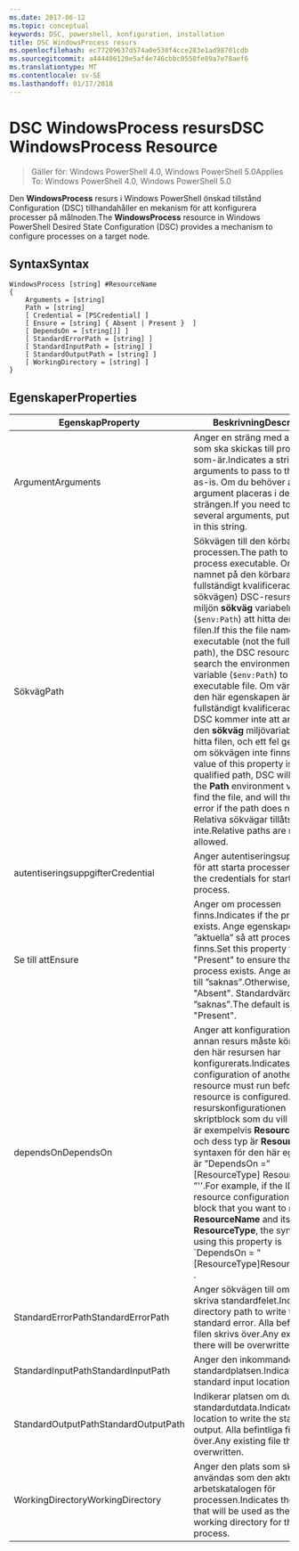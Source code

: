 ```yaml
---
ms.date: 2017-06-12
ms.topic: conceptual
keywords: DSC, powershell, konfiguration, installation
title: DSC WindowsProcess resurs
ms.openlocfilehash: ec77209637d574a0e530f4cce283e1ad98701cdb
ms.sourcegitcommit: a444406120e5af4e746cbbc0558fe89a7e78aef6
ms.translationtype: MT
ms.contentlocale: sv-SE
ms.lasthandoff: 01/17/2018
---
```

# <a name="dsc-windowsprocess-resource"></a><span data-ttu-id="b1613-103">DSC WindowsProcess resurs</span><span class="sxs-lookup"><span data-stu-id="b1613-103">DSC WindowsProcess Resource</span></span>

> <span data-ttu-id="b1613-104">Gäller för: Windows PowerShell 4.0, Windows PowerShell 5.0</span><span class="sxs-lookup"><span data-stu-id="b1613-104">Applies To: Windows PowerShell 4.0, Windows PowerShell 5.0</span></span>

<span data-ttu-id="b1613-105">Den **WindowsProcess** resurs i Windows PowerShell önskad tillstånd Configuration (DSC) tillhandahåller en mekanism för att konfigurera processer på målnoden.</span><span class="sxs-lookup"><span data-stu-id="b1613-105">The **WindowsProcess** resource in Windows PowerShell Desired State Configuration (DSC) provides a mechanism to configure processes on a target node.</span></span>

## <a name="syntax"></a><span data-ttu-id="b1613-106">Syntax</span><span class="sxs-lookup"><span data-stu-id="b1613-106">Syntax</span></span>

```
WindowsProcess [string] #ResourceName
{
    Arguments = [string]
    Path = [string]
    [ Credential = [PSCredential] ]
    [ Ensure = [string] { Absent | Present }  ]
    [ DependsOn = [string[]] ]
    [ StandardErrorPath = [string] ]
    [ StandardInputPath = [string] ]
    [ StandardOutputPath = [string] ]
    [ WorkingDirectory = [string] ]
}
```

## <a name="properties"></a><span data-ttu-id="b1613-107">Egenskaper</span><span class="sxs-lookup"><span data-stu-id="b1613-107">Properties</span></span>
|  <span data-ttu-id="b1613-108">Egenskap</span><span class="sxs-lookup"><span data-stu-id="b1613-108">Property</span></span>  |  <span data-ttu-id="b1613-109">Beskrivning</span><span class="sxs-lookup"><span data-stu-id="b1613-109">Description</span></span>   | 
|---|---| 
| <span data-ttu-id="b1613-110">Argument</span><span class="sxs-lookup"><span data-stu-id="b1613-110">Arguments</span></span>| <span data-ttu-id="b1613-111">Anger en sträng med argument som ska skickas till processen som-är.</span><span class="sxs-lookup"><span data-stu-id="b1613-111">Indicates a string of arguments to pass to the process as-is.</span></span> <span data-ttu-id="b1613-112">Om du behöver ange flera argument placeras i den här strängen.</span><span class="sxs-lookup"><span data-stu-id="b1613-112">If you need to pass several arguments, put them all in this string.</span></span>| 
| <span data-ttu-id="b1613-113">Sökväg</span><span class="sxs-lookup"><span data-stu-id="b1613-113">Path</span></span>| <span data-ttu-id="b1613-114">Sökvägen till den körbara filen processen.</span><span class="sxs-lookup"><span data-stu-id="b1613-114">The path to the process executable.</span></span> <span data-ttu-id="b1613-115">Om det här namnet på den körbara filen (inte fullständigt kvalificerade sökvägen) DSC-resurs söker miljön **sökväg** variabeln (`$env:Path`) att hitta den körbara filen.</span><span class="sxs-lookup"><span data-stu-id="b1613-115">If this the file name of the executable (not the fully qualified path), the DSC resource will search the environment **Path** variable (`$env:Path`) to find the executable file.</span></span> <span data-ttu-id="b1613-116">Om värdet för den här egenskapen är en fullständigt kvalificerad sökväg, DSC kommer inte att använda den **sökväg** miljövariabeln för att hitta filen, och ett fel genereras om sökvägen inte finns.</span><span class="sxs-lookup"><span data-stu-id="b1613-116">If the value of this property is a fully qualified path, DSC will not use the **Path** environment variable to find the file, and will throw an error if the path does not exist.</span></span> <span data-ttu-id="b1613-117">Relativa sökvägar tillåts inte.</span><span class="sxs-lookup"><span data-stu-id="b1613-117">Relative paths are not allowed.</span></span>| 
| <span data-ttu-id="b1613-118">autentiseringsuppgifter</span><span class="sxs-lookup"><span data-stu-id="b1613-118">Credential</span></span>| <span data-ttu-id="b1613-119">Anger autentiseringsuppgifterna för att starta processen.</span><span class="sxs-lookup"><span data-stu-id="b1613-119">Indicates the credentials for starting the process.</span></span>| 
| <span data-ttu-id="b1613-120">Se till att</span><span class="sxs-lookup"><span data-stu-id="b1613-120">Ensure</span></span>| <span data-ttu-id="b1613-121">Anger om processen finns.</span><span class="sxs-lookup"><span data-stu-id="b1613-121">Indicates if the process exists.</span></span> <span data-ttu-id="b1613-122">Ange egenskapen ”aktuella” så att processen finns.</span><span class="sxs-lookup"><span data-stu-id="b1613-122">Set this property to "Present" to ensure that the process exists.</span></span> <span data-ttu-id="b1613-123">Ange annars det till ”saknas”.</span><span class="sxs-lookup"><span data-stu-id="b1613-123">Otherwise, set it to "Absent".</span></span> <span data-ttu-id="b1613-124">Standardvärdet är ”saknas”.</span><span class="sxs-lookup"><span data-stu-id="b1613-124">The default is "Present".</span></span>| 
| <span data-ttu-id="b1613-125">dependsOn</span><span class="sxs-lookup"><span data-stu-id="b1613-125">DependsOn</span></span> | <span data-ttu-id="b1613-126">Anger att konfigurationen av en annan resurs måste köras innan den här resursen har konfigurerats.</span><span class="sxs-lookup"><span data-stu-id="b1613-126">Indicates that the configuration of another resource must run before this resource is configured.</span></span> <span data-ttu-id="b1613-127">Om ID för resurskonfigurationen skriptblock som du vill köra först är exempelvis __ResourceName__ och dess typ är __ResourceType__, syntaxen för den här egenskapen är ”DependsOn =” [ResourceType] ResourceName ”''.</span><span class="sxs-lookup"><span data-stu-id="b1613-127">For example, if the ID of the resource configuration script block that you want to run first is __ResourceName__ and its type is __ResourceType__, the syntax for using this property is \`DependsOn = "[ResourceType]ResourceName"\`\` .</span></span>| 
| <span data-ttu-id="b1613-128">StandardErrorPath</span><span class="sxs-lookup"><span data-stu-id="b1613-128">StandardErrorPath</span></span>| <span data-ttu-id="b1613-129">Anger sökvägen till om du vill skriva standardfelet.</span><span class="sxs-lookup"><span data-stu-id="b1613-129">Indicates the directory path to write the standard error.</span></span> <span data-ttu-id="b1613-130">Alla befintliga filen skrivs över.</span><span class="sxs-lookup"><span data-stu-id="b1613-130">Any existing file there will be overwritten.</span></span>| 
| <span data-ttu-id="b1613-131">StandardInputPath</span><span class="sxs-lookup"><span data-stu-id="b1613-131">StandardInputPath</span></span>| <span data-ttu-id="b1613-132">Anger den inkommande standardplatsen.</span><span class="sxs-lookup"><span data-stu-id="b1613-132">Indicates the standard input location.</span></span>| 
| <span data-ttu-id="b1613-133">StandardOutputPath</span><span class="sxs-lookup"><span data-stu-id="b1613-133">StandardOutputPath</span></span>| <span data-ttu-id="b1613-134">Indikerar platsen om du vill skriva standardutdata.</span><span class="sxs-lookup"><span data-stu-id="b1613-134">Indicates the location to write the standard output.</span></span> <span data-ttu-id="b1613-135">Alla befintliga filen skrivs över.</span><span class="sxs-lookup"><span data-stu-id="b1613-135">Any existing file there will be overwritten.</span></span>| 
| <span data-ttu-id="b1613-136">WorkingDirectory</span><span class="sxs-lookup"><span data-stu-id="b1613-136">WorkingDirectory</span></span>| <span data-ttu-id="b1613-137">Anger den plats som ska användas som den aktuella arbetskatalogen för processen.</span><span class="sxs-lookup"><span data-stu-id="b1613-137">Indicates the location that will be used as the current working directory for the process.</span></span>| 

